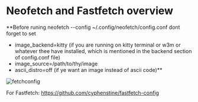 # Neofetch and Fastfetch overview

**Before runing neofetch --config ~/.config/neofetch/config.conf dont forget to set
- image_backend=kitty (if you are running on kitty terminal or w3m or whatever thee have installed, which is mentioned in the backend section of config.conf file)
- image_source=/path/to/thy/image
- ascii_distro=off (if ye want an image instead of ascii code)**

![fetchconfig](https://github.com/user-attachments/assets/a2f04309-ac1e-43f9-97d2-361702e392d3)


For Fastfetch: https://github.com/cyphenstine/fastfetch-config
